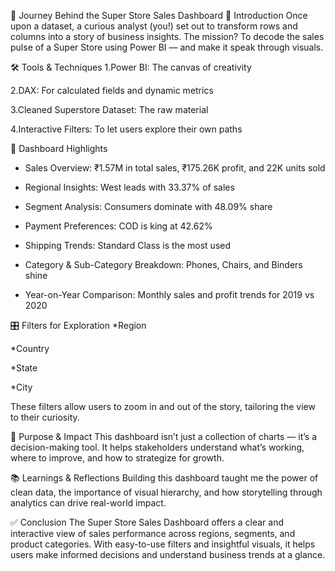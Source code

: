 🌟 Journey Behind the Super Store Sales Dashboard
🧭 Introduction
Once upon a dataset, a curious analyst (you!) set out to transform rows and columns into a story of business insights. The mission? To decode the sales pulse of a Super Store using Power BI — and make it speak through visuals.

🛠️ Tools & Techniques
1.Power BI: The canvas of creativity

2.DAX: For calculated fields and dynamic metrics

3.Cleaned Superstore Dataset: The raw material

4.Interactive Filters: To let users explore their own paths

📌 Dashboard Highlights
* Sales Overview: ₹1.57M in total sales, ₹175.26K profit, and 22K units sold

* Regional Insights: West leads with 33.37% of sales

* Segment Analysis: Consumers dominate with 48.09% share

* Payment Preferences: COD is king at 42.62%

* Shipping Trends: Standard Class is the most used

* Category & Sub-Category Breakdown: Phones, Chairs, and Binders shine

* Year-on-Year Comparison: Monthly sales and profit trends for 2019 vs 2020

🎛️ Filters for Exploration
*Region

*Country

*State

*City

These filters allow users to zoom in and out of the story, tailoring the view to their curiosity.

🎯 Purpose & Impact
This dashboard isn’t just a collection of charts — it’s a decision-making tool. It helps stakeholders understand what’s working, where to improve, and how to strategize for growth.

📚 Learnings & Reflections
Building this dashboard taught me the power of clean data, the importance of visual hierarchy, and how storytelling through analytics can drive real-world impact.

✅ Conclusion
The Super Store Sales Dashboard offers a clear and interactive view of sales performance across regions, segments, and product categories. With easy-to-use filters and insightful visuals, it helps users make informed decisions and understand business trends at a glance.
